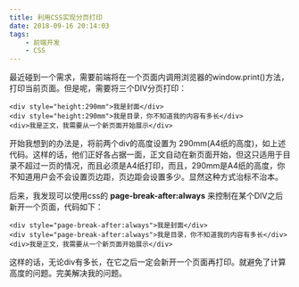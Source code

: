 ```yaml
---
title: 利用CSS实现分页打印
date: 2018-09-16 20:14:03
tags:
    - 前端开发
    - CSS
---
```


最近碰到一个需求，需要前端将在一个页面内调用浏览器的window.print()方法，打印当前页面。但是呢，需要将三个DIV分页打印：

```
<div style="height:290mm">我是封面</div>
<div style="height:290mm">我是目录，你不知道我的内容有多长</div>
<div>我是正文，我需要从一个新页面开始展示</div>
```

开始我想到的办法是，将前两个div的高度设置为 290mm(A4纸的高度)，如上述代码。这样的话，他们正好各占据一面，正文自动在新页面开始，但这只适用于目录不超过一页的情况，而且必须是A4纸打印，而且，290mm是A4纸的高度，你不知道用户会不会设置页边距，页边距会设置多少。显然这种方式治标不治本。

后来，我发现可以使用css的 **page-break-after:always** 来控制在某个DIV之后新开一个页面，代码如下：
```
<div style="page-break-after:always">我是封面</div>
<div style="page-break-after:always">我是目录，你不知道我的内容有多长</div>
<div>我是正文，我需要从一个新页面开始展示</div>
```


这样的话，无论div有多长，在它之后一定会新开一个页面再打印。就避免了计算高度的问题。完美解决我的问题。